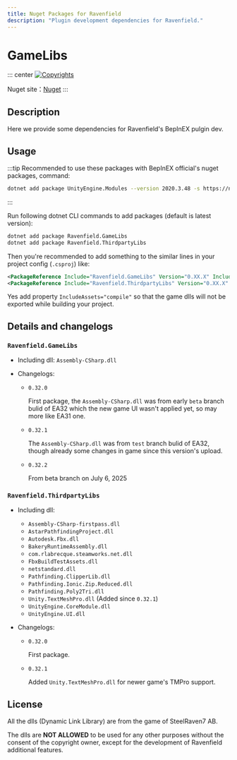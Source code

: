 ```yaml
---
title: Nuget Packages for Ravenfield
description: "Plugin development dependencies for Ravenfield."
---
```


# GameLibs 

::: center
[![Copyrights](https://img.shields.io/badge/Copyrights%20BELONG%20TO-SteelRaven7%20AB.-lightblue.svg?style=for-the-badge&)](https://github.com/RavenfieldCommunity/ravenscriptidea/blob/main/LICENSE)

Nuget site：[Nuget](https://www.nuget.org/profiles/RavenfieldCommunity)
:::

## Description

Here we provide some dependencies for Ravenfield's BepInEX pulgin dev.

## Usage

:::tip
Recommended to use these packages with BepInEX official's nuget packages, command:
```sh
dotnet add package UnityEngine.Modules --version 2020.3.48 -s https://nuget.bepinex.dev/v3/index.json
```
:::

Run following dotnet CLI commands to add packages (default is latest version):
```sh
dotnet add package Ravenfield.GameLibs
dotnet add package Ravenfield.ThirdpartyLibs
```
Then you're recommended to add something to the similar lines in your project config (`.csproj`) like:

```xml
<PackageReference Include="Ravenfield.GameLibs" Version="0.XX.X" IncludeAssets="compile" />
<PackageReference Include="Ravenfield.ThirdpartyLibs" Version="0.XX.X" IncludeAssets="compile" />
```

Yes add property `IncludeAssets="compile"` so that the game dlls will not be exported while building your project.

## Details and changelogs



### `Ravenfield.GameLibs`

- Including dll:  `Assembly-CSharp.dll`

- Changelogs:
  - `0.32.0`

      First package, the `Assembly-CSharp.dll` was from early `beta` branch bulid of EA32 which the new game UI wasn't applied yet, so may more like EA31 one.
  - `0.32.1`

      The `Assembly-CSharp.dll` was from `test` branch bulid of EA32, though already some changes in game since this version's upload.
  - `0.32.2`
  
      From beta branch on July 6, 2025

### `Ravenfield.ThirdpartyLibs`

- Including dll: 
  - `Assembly-CSharp-firstpass.dll`
  - `AstarPathfindingProject.dll`
  - `Autodesk.Fbx.dll`
  - `BakeryRuntimeAssembly.dll`
  - `com.rlabrecque.steamworks.net.dll`
  - `FbxBuildTestAssets.dll`
  - `netstandard.dll`
  - `Pathfinding.ClipperLib.dll`
  - `Pathfinding.Ionic.Zip.Reduced.dll`
  - `Pathfinding.Poly2Tri.dll`
  - `Unity.TextMeshPro.dll` (Added since `0.32.1`)
  - `UnityEngine.CoreModule.dll`
  - `UnityEngine.UI.dll`

- Changelogs:
  - `0.32.0`

      First package.

  - `0.32.1`

      Added `Unity.TextMeshPro.dll` for newer game's TMPro support.


## License

All the dlls (Dynamic Link Library) are from the game of SteelRaven7 AB.

The dlls are **NOT ALLOWED** to be used for any other purposes without the consent of the copyright owner, except for the development of Ravenfield additional features.